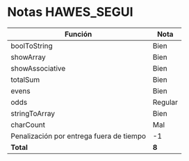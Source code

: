 # Notas HAWES_SEGUI

| Función                                  | Nota    |
| ---------------------------------------- | ------- |
| boolToString                             | Bien    |
| showArray                                | Bien    |
| showAssociative                          | Bien    |
| totalSum                                 | Bien    |
| evens                                    | Bien    |
| odds                                     | Regular |
| stringToArray                            | Bien    |
| charCount                                | Mal     |
| Penalización por entrega fuera de tiempo | -1      |
| **Total**                                | **8**   |
